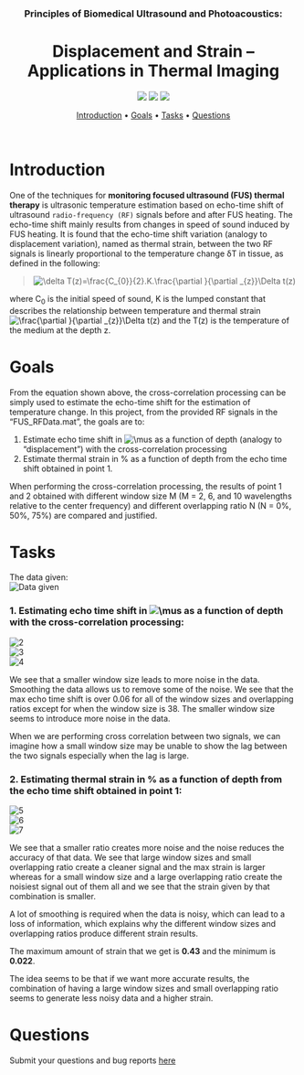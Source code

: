 <h3 align="center">Principles of Biomedical Ultrasound and Photoacoustics:</h3> 
<h1 align="center">Displacement and Strain – Applications in Thermal Imaging
</h1>
<p align="center">
    <a href="https://www.mathworks.com/products/matlab.html"><img src="https://img.shields.io/badge/Made with-MATLAB-blue.svg"></a>
    <a href="https://github.com/luowensheng/Biomedical_Image_Analysis-Displacement-and-Strain-Applications-in-Thermal-Imaging-/pulse"><img src="https://img.shields.io/badge/Maintained%3F-yes-green.svg"></a>
    <a href="https://github.com/luowensheng"><img src="https://badges.frapsoft.com/os/v2/open-source.svg?v=103"></a>

<p align="center">
  <a href="#Introduction">Introduction</a> •
  <a href="#Goals">Goals</a> •
  <a href="#Tasks">Tasks</a> •
  <a href="#Questions">Questions</a>
</p>
<br>

# Introduction
One of the techniques for **monitoring focused ultrasound (FUS) thermal therapy** is ultrasonic temperature estimation based on echo-time shift of ultrasound ```radio-frequency (RF)``` signals before and after FUS heating. The echo-time shift mainly
results from changes in speed of sound induced by FUS heating. It is found that the echo-time shift variation (analogy to displacement variation), named as thermal strain, between the two RF signals is linearly proportional to the temperature change δT in tissue, as defined in the following:

><div align="center"><img src="https://latex.codecogs.com/gif.latex?\delta&space;T(z)=\frac{C_{0}}{2}.K.\frac{\partial&space;}{\partial&space;_{z}}\Delta&space;t(z)" title="\delta T(z)=\frac{C_{0}}{2}.K.\frac{\partial }{\partial _{z}}\Delta t(z)" /></a></div>

where C<sub>0</sub> is the initial speed of sound, K is the lumped constant that describes the relationship between temperature and thermal strain <img src="https://latex.codecogs.com/gif.latex?\frac{\partial&space;}{\partial&space;_{z}}\Delta&space;t(z)" title="\frac{\partial }{\partial _{z}}\Delta t(z)" /></a> and the T(z) is the temperature of the medium at the depth z.
 

# Goals
From the equation shown above, the cross-correlation processing can be simply used to estimate the echo-time shift for the estimation of temperature change. In this project, from the provided RF signals in the “FUS_RFData.mat”, the goals are to:

1. Estimate echo time shift in <img src="https://latex.codecogs.com/gif.latex?\mu" title="\mu" /></a>s as a function of depth (analogy to “displacement”) with the cross-correlation processing
2. Estimate thermal strain in % as a function of depth from the echo time shift obtained in point 1.

When performing the cross-correlation processing, the results of point 1 and 2 obtained with different window size M (M = 2, 6, and 10 wavelengths relative to the center frequency) and different overlapping ratio N (N = 0%, 50%, 75%) are compared and justified.

# Tasks
The data given:
<br>
![Data given](https://i.ibb.co/kmqmPkH/1.jpg)

### **1. Estimating echo time shift in <img src="https://latex.codecogs.com/gif.latex?\mu" title="\mu" /></a>s as a function of depth with the cross-correlation processing:**
![2](https://i.ibb.co/XY21Sxf/2.jpg)<br>
![3](https://i.ibb.co/ssYhGqp/3.jpg)<br>
![4](https://i.ibb.co/qMTRmRB/4.jpg)

We see that a smaller window size leads to more noise in the data. Smoothing the data allows us to remove some of the noise. We see that the max echo time shift is over 0.06 for all of the window sizes and overlapping ratios except for when the window size is 38. The smaller window size seems to introduce more noise in the data. 

When we are performing cross correlation between two signals, we can imagine how a small window size may be unable to show the lag between the two signals especially when the lag is large.

### **2. Estimating thermal strain in % as a function of depth from the echo time shift obtained in point 1:**
![5](https://i.ibb.co/Wn3yRS4/5.jpg)<br>
![6](https://i.ibb.co/DCTcmsC/6.jpg)<br>
![7](https://i.ibb.co/4ZcSqR1/7.jpg)

We see that a smaller ratio creates more noise and the noise reduces the accuracy of that data. We see that large window sizes and small overlapping ratio create a cleaner signal and the max strain is larger whereas for a small window size and a large overlapping ratio create the noisiest signal out of them all and we see that the strain given by that combination is smaller.

A lot of smoothing is required when the data is noisy, which can lead to a loss of information, which explains why the different window sizes and overlapping ratios produce different strain results.

The maximum amount of strain that we get is **0.43** and the minimum is **0.022**. 

The idea seems to be that if we want more accurate results, the combination of having a large window sizes and small overlapping ratio seems to generate less noisy data and a higher strain.


# Questions
Submit your questions and bug reports [here](https://github.com/luowensheng/Natural-Language-Processing-Grammatical-Error-Correction-/issues)


 
 
 
 
